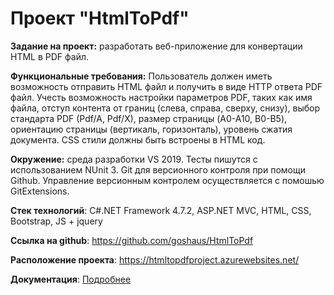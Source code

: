 ﻿
# Проект "HtmlToPdf"

**Задание на проект:** разработать веб-приложение для конвертации HTML в PDF файл.

**Функциональные требования:**
Пользователь должен иметь возможность отправить HTML файл и получить в виде HTTP ответа PDF файл. Учесть возможность настройки параметров PDF, таких как имя файла, отступ контента от границ (слева, справа, сверху, снизу), выбор стандарта PDF (Pdf/A, Pdf/X), размер страницы (A0-A10, B0-B5), ориентацию страницы (вертикаль, горизонталь), уровень сжатия документа. CSS стили должны быть встроены в HTML код. 

**Окружение:**
среда разработки VS 2019. Тесты пишутся с использованием NUnit 3. Git для версионного контроля при помощи Github. Управление версионным контролем осуществляется с помошью GitExtensions.

**Стек технологий**: С#.NET Framework 4.7.2, ASP.NET MVC, HTML, CSS, Bootstrap, JS + jquery

**Ссылка на github**: https://github.com/goshaus/HtmlToPdf

**Расположение проекта**: https://htmltopdfproject.azurewebsites.net/ 

**Документация**: [Подробнее](./api/HtmlToPdf.Lib.html)
